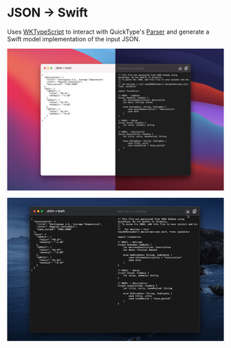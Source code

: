 # JSON → Swift

Uses [WKTypeScript](https://github.com/inter-ops/WKTypeScript) to interact with QuickType's [Parser](https://app.quicktype.io/) and generate a Swift model implementation of the input JSON.

![Cover](Assets/Cover.jpg)

![GIF](Assets/Preview.gif)